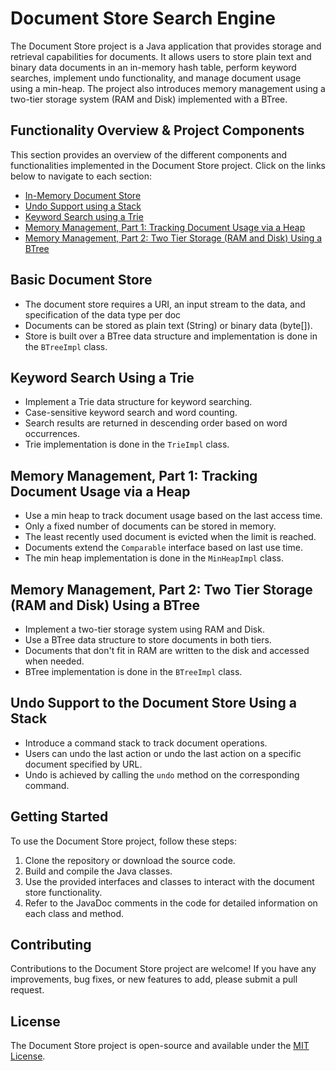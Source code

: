 
# Document Store Search Engine 

The Document Store project is a Java application that provides storage and retrieval capabilities for documents. It allows users to store plain text and binary data documents in an in-memory hash table, perform keyword searches, implement undo functionality, and manage document usage using a min-heap. The project also introduces memory management using a two-tier storage system (RAM and Disk) implemented with a BTree.

## Functionality Overview & Project Components

This section provides an overview of the different components and functionalities implemented in the Document Store project. Click on the links below to navigate to each section:

- [In-Memory Document Store](#basic-document-store)
- [Undo Support using a Stack](#undo-support-to-the-document-store-using-a-stack)
- [Keyword Search using a Trie](#keyword-search-using-a-trie)
- [Memory Management, Part 1: Tracking Document Usage via a Heap](#memory-management-part-1-tracking-document-usage-via-a-heap)
- [Memory Management, Part 2: Two Tier Storage (RAM and Disk) Using a BTree](#memory-management-part-2-two-tier-storage-ram-and-disk-using-a-btree)

## Basic Document Store
- The document store requires a URI, an input stream to the data, and specification of the data type per doc
- Documents can be stored as plain text (String) or binary data (byte[]).
- Store is built over a BTree data structure and implementation is done in the `BTreeImpl` class.


## Keyword Search Using a Trie

- Implement a Trie data structure for keyword searching.
- Case-sensitive keyword search and word counting.
- Search results are returned in descending order based on word occurrences.
- Trie implementation is done in the `TrieImpl` class.

## Memory Management, Part 1: Tracking Document Usage via a Heap

- Use a min heap to track document usage based on the last access time.
- Only a fixed number of documents can be stored in memory.
- The least recently used document is evicted when the limit is reached.
- Documents extend the `Comparable` interface based on last use time.
- The min heap implementation is done in the `MinHeapImpl` class.

## Memory Management, Part 2: Two Tier Storage (RAM and Disk) Using a BTree

- Implement a two-tier storage system using RAM and Disk.
- Use a BTree data structure to store documents in both tiers.
- Documents that don't fit in RAM are written to the disk and accessed when needed.
- BTree implementation is done in the `BTreeImpl` class.

## Undo Support to the Document Store Using a Stack

- Introduce a command stack to track document operations.
- Users can undo the last action or undo the last action on a specific document specified by URL.
- Undo is achieved by calling the `undo` method on the corresponding command.

## Getting Started

To use the Document Store project, follow these steps:

1. Clone the repository or download the source code.
2. Build and compile the Java classes.
3. Use the provided interfaces and classes to interact with the document store functionality.
4. Refer to the JavaDoc comments in the code for detailed information on each class and method.

## Contributing

Contributions to the Document Store project are welcome! If you have any improvements, bug fixes, or new features to add, please submit a pull request.

## License

The Document Store project is open-source and available under the [MIT License](LICENSE.md).
